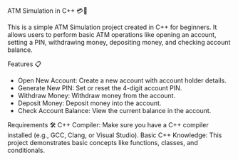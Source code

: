 ATM Simulation in C++ 💳🏧

This is a simple ATM Simulation project created in C++ for beginners. 
It allows users to perform basic ATM operations like opening an account, setting a PIN, withdrawing money, depositing money, and checking account balance.

Features 📋
- Open New Account: Create a new account with account holder details.
- Generate New PIN: Set or reset the 4-digit account PIN.
- Withdraw Money: Withdraw money from the account.
- Deposit Money: Deposit money into the account.
- Check Account Balance: View the current balance in the account.
  
Requirements 🛠️
C++ Compiler: Make sure you have a C++ compiler installed (e.g., GCC, Clang, or Visual Studio).
Basic C++ Knowledge: This project demonstrates basic concepts like functions, classes, and conditionals.
